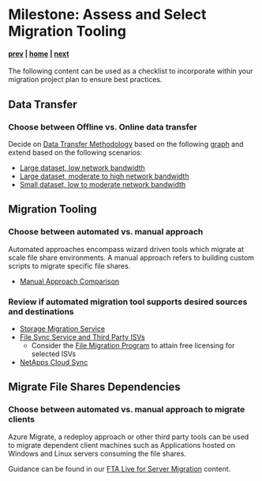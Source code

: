 # Milestone: Assess and Select Migration Tooling

#### [prev](./landingzone.md) | [home](./readme.md)  | [next](./testing.md)

The following content can be used as a checklist to incorporate within your migration project plan to ensure best practices.
## **Data Transfer** 

### Choose between Offline vs. Online data transfer
Decide on [Data Transfer Methodology](https://docs.microsoft.com/en-us/azure/storage/common/storage-migration-overview?toc=/azure/storage/blobs/toc.json#select-the-migration-method) based on the following [graph](https://docs.microsoft.com/en-us/azure/storage/common/storage-choose-data-transfer-solution) and extend based on the following scenarios:
- [Large dataset, low network bandwidth](https://docs.microsoft.com/en-us/azure/storage/common/storage-solution-large-dataset-low-network?toc=/azure/storage/blobs/toc.json)
- [Large dataset, moderate to high network bandwidth](https://docs.microsoft.com/en-us/azure/storage/common/storage-solution-large-dataset-moderate-high-network?toc=/azure/storage/blobs/toc.json)
- [Small dataset, low to moderate network bandwidth](https://docs.microsoft.com/en-us/azure/storage/common/storage-solution-small-dataset-low-moderate-network?toc=/azure/storage/blobs/toc.json)
 
## **Migration Tooling** 

### Choose between automated vs. manual approach
Automated approaches encompass wizard driven tools which migrate at scale file share environments. A manual approach refers to building custom scripts to migrate specific file shares.

- [Manual Approach Comparison](https://docs.microsoft.com/en-us/azure/storage/common/storage-solution-periodic-data-transfer?toc=/azure/storage/blobs/toc.json#scriptedprogrammatic-network-data-transfer)
 
### Review if automated migration tool supports desired sources and destinations

- [Storage Migration Service](https://docs.microsoft.com/en-us/windows-server/storage/storage-migration-service/overview#how-the-migration-process-works)
- [File Sync Service and Third Party ISVs](https://docs.microsoft.com/en-us/azure/storage/solution-integration/validated-partners/data-management/migration-tools-comparison?bc=/azure/cloud-adoption-framework/_bread/toc.json&toc=/azure/cloud-adoption-framework/toc.json#supported-azure-services)
    - Consider the [File Migration Program](https://techcommunity.microsoft.com/t5/azure-storage-blog/migrate-the-critical-file-data-you-need-to-power-your/ba-p/3038751) to attain free licensing for selected ISVs
- [NetApps Cloud Sync](https://docs.netapp.com/us-en/cloud-manager-sync/reference-supported-relationships.html)

## **Migrate File Shares Dependencies**
### Choose between automated vs. manual approach to migrate clients
Azure Migrate, a redeploy approach or other third party tools can be used to migrate dependent client machines such as Applications hosted on Windows and Linux servers consuming the file shares.

Guidance can be found in our [FTA Live for Server Migration](./server-migration/replication.md) content. 

